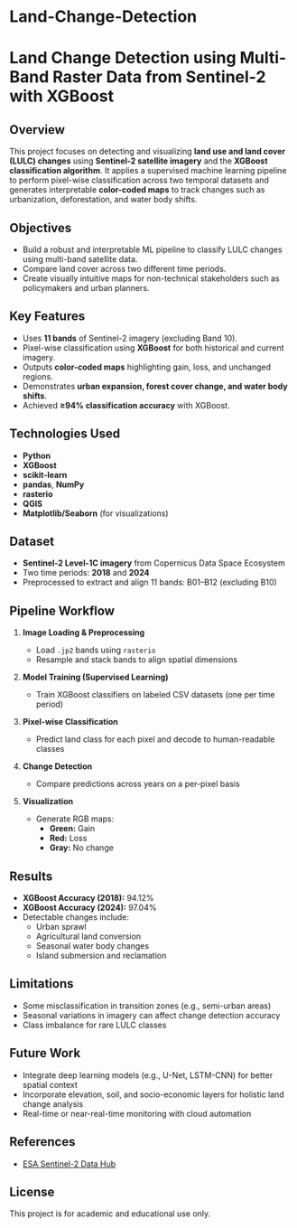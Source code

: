 # Land-Change-Detection

# Land Change Detection using Multi-Band Raster Data from Sentinel-2 with XGBoost

## Overview

This project focuses on detecting and visualizing **land use and land cover (LULC) changes** using **Sentinel-2 satellite imagery** and the **XGBoost classification algorithm**. It applies a supervised machine learning pipeline to perform pixel-wise classification across two temporal datasets and generates interpretable **color-coded maps** to track changes such as urbanization, deforestation, and water body shifts.

## Objectives

- Build a robust and interpretable ML pipeline to classify LULC changes using multi-band satellite data.
- Compare land cover across two different time periods.
- Create visually intuitive maps for non-technical stakeholders such as policymakers and urban planners.

## Key Features

- Uses **11 bands** of Sentinel-2 imagery (excluding Band 10).
- Pixel-wise classification using **XGBoost** for both historical and current imagery.
- Outputs **color-coded maps** highlighting gain, loss, and unchanged regions.
- Demonstrates **urban expansion, forest cover change, and water body shifts**.
- Achieved **≥94% classification accuracy** with XGBoost.
  
## Technologies Used

- **Python**
- **XGBoost**
- **scikit-learn**
- **pandas**, **NumPy**
- **rasterio**
- **QGIS**
- **Matplotlib/Seaborn** (for visualizations)

## Dataset

- **Sentinel-2 Level-1C imagery** from Copernicus Data Space Ecosystem  
- Two time periods: **2018** and **2024**  
- Preprocessed to extract and align 11 bands: B01–B12 (excluding B10)


## Pipeline Workflow

1. **Image Loading & Preprocessing**  
   - Load `.jp2` bands using `rasterio`  
   - Resample and stack bands to align spatial dimensions

2. **Model Training (Supervised Learning)**  
   - Train XGBoost classifiers on labeled CSV datasets (one per time period)

3. **Pixel-wise Classification**  
   - Predict land class for each pixel and decode to human-readable classes

4. **Change Detection**  
   - Compare predictions across years on a per-pixel basis

5. **Visualization**  
   - Generate RGB maps:  
     - **Green:** Gain  
     - **Red:** Loss  
     - **Gray:** No change

## Results

- **XGBoost Accuracy (2018):** 94.12%  
- **XGBoost Accuracy (2024):** 97.04%  
- Detectable changes include:
  - Urban sprawl
  - Agricultural land conversion
  - Seasonal water body changes
  - Island submersion and reclamation

## Limitations

- Some misclassification in transition zones (e.g., semi-urban areas)
- Seasonal variations in imagery can affect change detection accuracy
- Class imbalance for rare LULC classes

## Future Work

- Integrate deep learning models (e.g., U-Net, LSTM-CNN) for better spatial context
- Incorporate elevation, soil, and socio-economic layers for holistic land change analysis
- Real-time or near-real-time monitoring with cloud automation

## References

- [ESA Sentinel-2 Data Hub](https://dataspace.copernicus.eu)

## License

This project is for academic and educational use only.

